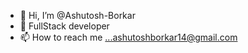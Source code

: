 - 👋 Hi, I’m @Ashutosh-Borkar
- 👀 FullStack developer
- 📫 How to reach me ...ashutoshborkar14@gmail.com

<!---
Ashutosh-Borkar/Ashutosh-Borkar is a ✨ special ✨ repository because its `README.md` (this file) appears on your GitHub profile.
You can click the Preview link to take a look at your changes.
--->
